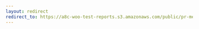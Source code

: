 ```yaml
---
layout: redirect
redirect_to: https://a8c-woo-test-reports.s3.amazonaws.com/public/pr-merge/38175/api/index.html
---
```

